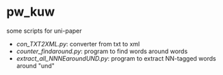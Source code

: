 # pw_kuw
some scripts for uni-paper

* _con_TXT2XML.py_: converter from txt to xml  
* _counter_findaround.py_: program to find words around words  
* _extract_all_NNNEaroundUND.py_: program to extract NN-tagged words around "und"  
